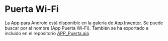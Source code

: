 # Puerta Wi-Fi

La App para Android está disponible en la galería de [App Inventor](http://ai2.appinventor.mit.edu). Se puede buscar por el nombre (App Puerta Wi-Fi). También se ha exportado e incluido en el repositorio [APP_Puerta.aia](App%20Inventor%202/APP_Puerta.aia)
